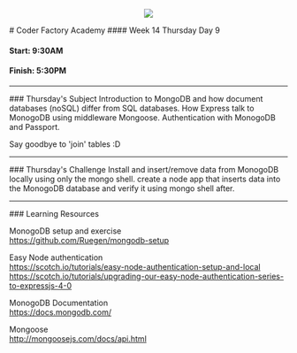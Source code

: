 <p align="center"><img src="https://github.com/coder-factory-academy/cf-guidline-css/blob/master/CFA.png"></p>
# Coder Factory Academy
#### Week 14 Thursday Day 9

#### Start: 9:30AM
#### Finish: 5:30PM
<hr>
### Thursday's Subject
Introduction to MongoDB and how document databases (noSQL) differ from SQL databases.
How Express talk to MonogoDB using middleware Mongoose.
Authentication with MonogoDB and Passport.

Say goodbye to 'join' tables :D

<hr>
### Thursday's Challenge
Install and insert/remove data from MonogoDB locally using only the mongo shell.
create a node app that inserts data into the MonogoDB database and verify it using mongo shell after.


<hr>
### Learning Resources

MonogoDB setup and exercise <br>
https://github.com/Ruegen/mongodb-setup

Easy Node authentication <br>
https://scotch.io/tutorials/easy-node-authentication-setup-and-local <br>
https://scotch.io/tutorials/upgrading-our-easy-node-authentication-series-to-expressjs-4-0

MonogoDB Documentation <br>
https://docs.mongodb.com/

Mongoose <br>
http://mongoosejs.com/docs/api.html
